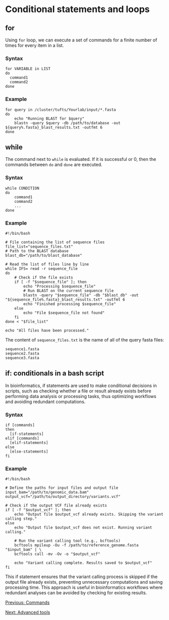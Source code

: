 # Conditional statements and loops

## for
Using `for` loop, we can execute a set of commands for a finite number of times for every item in a list.
### Syntax
```
for VARIABLE in LIST
do
  command1
  command2
done
```
### Example
```
for query in /cluster/tufts/Yourlab/input/*.fasta
do
    echo "Running BLAST for $query"
    blastn -query $query -db /path/to/database -out ${query%.fasta}_blast_results.txt -outfmt 6
done
```

## while
The command next to `while` is evaluated. If it is successful or 0, then the commands between `do` and `done` are executed.
### Syntax
```
while CONDITION
do
    command1
    command2
    ...
done
```
### Example
```
#!/bin/bash

# File containing the list of sequence files
file_list="sequence_files.txt"
# Path to the BLAST database
blast_db="/path/to/blast_database"

# Read the list of files line by line
while IFS= read -r sequence_file
do
    # Check if the file exists
    if [ -f "$sequence_file" ]; then
        echo "Processing $sequence_file"
        # Run BLAST on the current sequence file
        blastn -query "$sequence_file" -db "$blast_db" -out "${sequence_file%.fasta}_blast_results.txt" -outfmt 6
        echo "Finished processing $sequence_file"
    else
        echo "File $sequence_file not found"
    fi
done < "$file_list"

echo "All files have been processed."
```

The content of `sequence_files.txt` is the name of all of the query fasta files: 
```
sequence1.fasta
sequence2.fasta
sequence3.fasta
```
## if: conditionals in a bash script
In bioinformatics, if statements are used to make conditional decisions in scripts, such as checking whether a file or result already exists before performing data analysis or processing tasks, thus optimizing workflows and avoiding redundant computations.
### Syntax
```
if [commands]
then
  [if-statements]
elif [commands]
  [elif-statements]
else
  [else-statements]
fi
```
### Example
```
#!/bin/bash

# Define the paths for input files and output file
input_bam="/path/to/genomic_data.bam"
output_vcf="/path/to/output_directory/variants.vcf"

# Check if the output VCF file already exists
if [ -f "$output_vcf" ]; then
    echo "Output file $output_vcf already exists. Skipping the variant calling step."
else
    echo "Output file $output_vcf does not exist. Running variant calling."

    # Run the variant calling tool (e.g., bcftools)
    bcftools mpileup -Ou -f /path/to/reference_genome.fasta "$input_bam" | \
    bcftools call -mv -Ov -o "$output_vcf"

    echo "Variant calling complete. Results saved to $output_vcf"
fi
```
This if statement ensures that the variant calling process is skipped if the output file already exists, preventing unnecessary computations and saving processing time. This approach is useful in bioinformatics workflows where redundant analyses can be avoided by checking for existing results.


[Previous: Commands](03_basictools.md)                                                                 

[Next: Advanced tools](05_advanced_tools.md)
